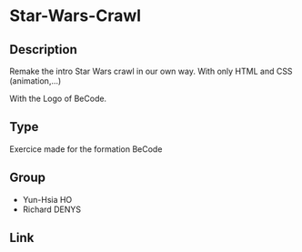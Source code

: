 # Star-Wars-Crawl

## Description
Remake the intro Star Wars crawl in our own way. With only HTML and CSS (animation,...)

With the Logo of BeCode.

## Type
Exercice made for the formation BeCode

## Group
* Yun-Hsia HO
* Richard DENYS

## Link